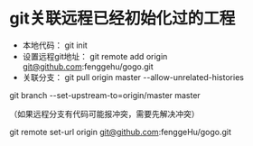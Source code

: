 # git关联远程已经初始化过的工程

- 本地代码： git init
- 设置远程git地址： git remote add origin git@github.com:fenggehu/gogo.git
- 关联分支： 
git pull origin master --allow-unrelated-histories

git branch --set-upstream-to=origin/master master

（如果远程分支有代码可能报冲突，需要先解决冲突）

git remote set-url origin git@github.com:fenggeHu/gogo.git